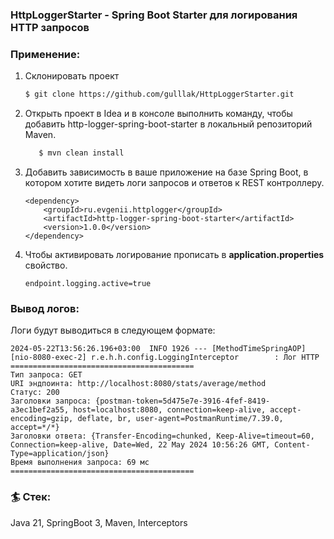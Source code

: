 ### HttpLoggerStarter - Spring Boot Starter для логирования HTTP запросов

### Применение:
1. Склонировать проект
    ```bash
   $ git clone https://github.com/gulllak/HttpLoggerStarter.git
   ```
2. Открыть проект в Idea и в консоле выполнить команду, чтобы добавить http-logger-spring-boot-starter в локальный репозиторий Maven.
   ```bash
      $ mvn clean install
   ```
3. Добавить зависимость в ваше приложение на базе Spring Boot, в котором хотите видеть логи запросов и ответов к REST контроллеру.
   ```
   <dependency>
       <groupId>ru.evgenii.httplogger</groupId>
       <artifactId>http-logger-spring-boot-starter</artifactId>
       <version>1.0.0</version>
   </dependency>
   ```
4. Чтобы активировать логирование прописать в **application.properties** свойство.
   ```
   endpoint.logging.active=true
   ```

### Вывод логов:
Логи будут выводиться в следующем формате:
   ```
   2024-05-22T13:56:26.196+03:00  INFO 1926 --- [MethodTimeSpringAOP] [nio-8080-exec-2] r.e.h.h.config.LoggingInterceptor        : Лог HTTP 
   =========================================
   Тип запроса: GET
   URI эндпоинта: http://localhost:8080/stats/average/method
   Статус: 200
   Заголовки запроса: {postman-token=5d475e7e-3916-4fef-8419-a3ec1bef2a55, host=localhost:8080, connection=keep-alive, accept-encoding=gzip, deflate, br, user-agent=PostmanRuntime/7.39.0, accept=*/*}
   Заголовки ответа: {Transfer-Encoding=chunked, Keep-Alive=timeout=60, Connection=keep-alive, Date=Wed, 22 May 2024 10:56:26 GMT, Content-Type=application/json}
   Время выполнения запроса: 69 мс
   =========================================
   ```

### 🏄 Стек:
Java 21, SpringBoot 3, Maven, Interceptors


